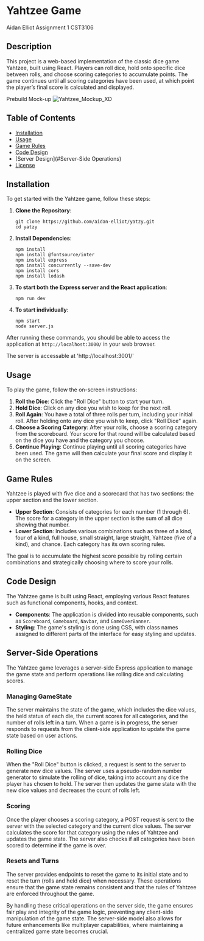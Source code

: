 # Yahtzee Game
Aidan Elliot
Assignment 1
CST3106

## Description
This project is a web-based implementation of the classic dice game Yahtzee, built using React. Players can roll dice, hold onto specific dice between rolls, and choose scoring categories to accumulate points. The game continues until all scoring categories have been used, at which point the player’s final score is calculated and displayed.

Prebuild Mock-up
![Yahtzee_Mockup_XD](https://github.com/aidan-elliot/yatzy/assets/81194636/9f3610cf-4594-4a22-87cd-1ce4d2ee033b)

## Table of Contents
- [Installation](#installation)
- [Usage](#usage)
- [Game Rules](#game-rules)
- [Code Design](#code-design)
- [Server Design](#Server-Side Operations)
- [License](#license)

## Installation
To get started with the Yahtzee game, follow these steps:

1. **Clone the Repository**: 
   ```
   git clone https://github.com/aidan-elliot/yatzy.git
   cd yatzy
   ```

2. **Install Dependencies**: 
   ```
   npm install
   npm install @fontsource/inter
   npm install express
   npm install concurrently --save-dev
   npm install cors
   npm install lodash
   ```
3. **To start both the Express server and the React application**: 
   ```
   npm run dev
   ```

3. **To start individually**: 
   ```
   npm start
   node server.js
   ```

After running these commands, you should be able to access the application at `http://localhost:3000/` in your web browser.

The server is accessable at 'http://localhost:3001/'

## Usage
To play the game, follow the on-screen instructions:

1. **Roll the Dice**: Click the "Roll Dice" button to start your turn.
2. **Hold Dice**: Click on any dice you wish to keep for the next roll.
3. **Roll Again**: You have a total of three rolls per turn, including your initial roll. After holding onto any dice you wish to keep, click "Roll Dice" again.
4. **Choose a Scoring Category**: After your rolls, choose a scoring category from the scoreboard. Your score for that round will be calculated based on the dice you have and the category you choose.
5. **Continue Playing**: Continue playing until all scoring categories have been used. The game will then calculate your final score and display it on the screen.

## Game Rules
Yahtzee is played with five dice and a scorecard that has two sections: the upper section and the lower section.

- **Upper Section**: Consists of categories for each number (1 through 6). The score for a category in the upper section is the sum of all dice showing that number.
- **Lower Section**: Includes various combinations such as three of a kind, four of a kind, full house, small straight, large straight, Yahtzee (five of a kind), and chance. Each category has its own scoring rules.

The goal is to accumulate the highest score possible by rolling certain combinations and strategically choosing where to score your rolls.

## Code Design
The Yahtzee game is built using React, employing various React features such as functional components, hooks, and context.

- **Components**: The application is divided into reusable components, such as `Scoreboard`, `Gameboard`, `Navbar`, and `GameOverBanner`.
- **Styling**: The game's styling is done using CSS, with class names assigned to different parts of the interface for easy styling and updates.

## Server-Side Operations
The Yahtzee game leverages a server-side Express application to manage the game state and perform operations like rolling dice and calculating scores.

### Managing GameState
The server maintains the state of the game, which includes the dice values, the held status of each die, the current scores for all categories, and the number of rolls left in a turn. When a game is in progress, the server responds to requests from the client-side application to update the game state based on user actions.

### Rolling Dice
When the "Roll Dice" button is clicked, a request is sent to the server to generate new dice values. The server uses a pseudo-random number generator to simulate the rolling of dice, taking into account any dice the player has chosen to hold. The server then updates the game state with the new dice values and decreases the count of rolls left.

### Scoring
Once the player chooses a scoring category, a POST request is sent to the server with the selected category and the current dice values. The server calculates the score for that category using the rules of Yahtzee and updates the game state. The server also checks if all categories have been scored to determine if the game is over.

### Resets and Turns
The server provides endpoints to reset the game to its initial state and to reset the turn (rolls and held dice) when necessary. These operations ensure that the game state remains consistent and that the rules of Yahtzee are enforced throughout the game.

By handling these critical operations on the server side, the game ensures fair play and integrity of the game logic, preventing any client-side manipulation of the game state. The server-side model also allows for future enhancements like multiplayer capabilities, where maintaining a centralized game state becomes crucial.

